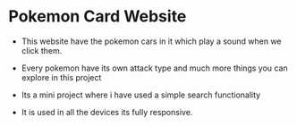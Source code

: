 # Pokemon Card Website
 
 - This website have the pokemon cars in it which play a sound when we click them.
 - Every pokemon have its own attack type and much more things you can explore in this project
- Its a mini project where i have used a simple search functionality

- It is used in all the devices its fully responsive.


